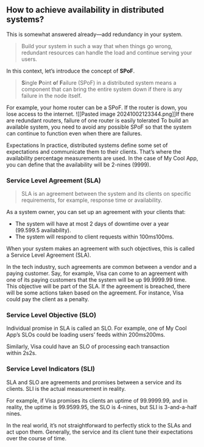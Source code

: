 ## How to achieve availability in distributed systems?[](https://www.educative.io/module/page/P1vxGOto4z83LN78X/10370001/6275949640548352/6450589906239488#How-to-achieve-availability-in-distributed-systems)

This is somewhat answered already—add redundancy in your system.

> Build your system in such a way that when things go wrong, redundant resources can handle the load and continue serving your users.

In this context, let’s introduce the concept of **SPoF**.

> **S**ingle **P**oint **o**f **F**ailure (SPoF) in a distributed system means a component that can bring the entire system down if there is any failure in the node itself.

For example, your home router can be a SPoF. If the router is down, you lose access to the internet.
![[Pasted image 20241002123344.png]]If there are redundant routers, failure of one router is easily tolerated
To build an available system, you need to avoid any possible SPoF so that the system can continue to function even when there are failures.

Expectations
In practice, distributed systems define some set of expectations and communicate them to their clients. That’s where the availability percentage measurements are used. In the case of My Cool App, you can define that the availability will be 2-nines (9999).
### Service Level Agreement (SLA)[](https://www.educative.io/module/page/P1vxGOto4z83LN78X/10370001/6275949640548352/6450589906239488#Service-Level-Agreement-SLA)

> SLA is an agreement between the system and its clients on specific requirements, for example, response time or availability.

As a system owner, you can set up an agreement with your clients that:

- The system will have at most 2 days of downtime over a year (99.599.5 availability).
- The system will respond to client requests within 100ms100ms.

When your system makes an agreement with such objectives, this is called a Service Level Agreement (SLA).

In the tech industry, such agreements are common between a vendor and a paying customer. Say, for example, Visa can come to an agreement with one of its paying customers that the system will be up 99.9999.99 time. This objective will be part of the SLA. If the agreement is breached, there will be some actions taken based on the agreement. For instance, Visa could pay the client as a penalty.

### Service Level Objective (SLO)[](https://www.educative.io/module/page/P1vxGOto4z83LN78X/10370001/6275949640548352/6450589906239488#Service-Level-Objective-SLO)

Individual promise in SLA is called an SLO. For example, one of My Cool App’s SLOs could be loading users’ feeds within 200ms200ms.

Similarly, Visa could have an SLO of processing each transaction within 2s2s.

### Service Level Indicators (SLI)[](https://www.educative.io/module/page/P1vxGOto4z83LN78X/10370001/6275949640548352/6450589906239488#Service-Level-Indicators-SLI)

SLA and SLO are agreements and promises between a service and its clients. SLI is the actual measurement in reality.

For example, if Visa promises its clients an uptime of 99.9999.99, and in reality, the uptime is 99.9599.95, the SLO is 4-nines, but SLI is 3-and-a-half nines.

In the real world, it’s not straightforward to perfectly stick to the SLAs and act upon them. Generally, the service and its client tune their expectations over the course of time.